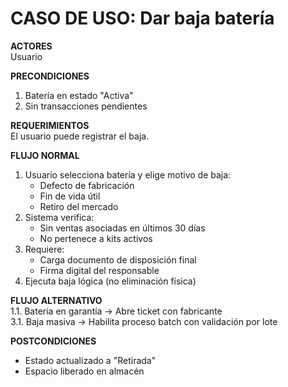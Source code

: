 # CASO DE USO: Dar baja batería  
**ACTORES**  
Usuario  

**PRECONDICIONES**  
1. Batería en estado "Activa"  
2. Sin transacciones pendientes  

**REQUERIMIENTOS**  
El usuario puede registrar el baja.

**FLUJO NORMAL**  
1. Usuario selecciona batería y elige motivo de baja:  
   - Defecto de fabricación  
   - Fin de vida útil  
   - Retiro del mercado  
2. Sistema verifica:  
   - Sin ventas asociadas en últimos 30 días  
   - No pertenece a kits activos  
3. Requiere:  
   - Carga documento de disposición final  
   - Firma digital del responsable  
4. Ejecuta baja lógica (no eliminación física)  

**FLUJO ALTERNATIVO**  
1.1. Batería en garantía → Abre ticket con fabricante  
3.1. Baja masiva → Habilita proceso batch con validación por lote  

**POSTCONDICIONES**  
- Estado actualizado a "Retirada"  
- Espacio liberado en almacén  